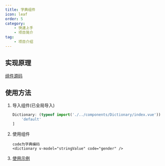 ```yaml
---
title: 字典组件
icon: leaf
order: 5
category:
    - 快速上手
    - 项目简介
tag:
    - 项目介绍
---
```


## 实现原理

[组件源码](https://gitee.com/youlaiorg/vue3-element-admin/blob/master/src/components/Dictionary/index.vue)

## 使用方法

1. 导入组件(已全局导入)
    ```ts
    Dictionary: (typeof import('./../components/Dictionary/index.vue'))[
    	'default'
    ]
    ```
2. 使用组件
    ```vue
    code为字典编码
    <dictionary v-model="stringValue" code="gender" />
    ```
3. [使用示例](https://gitee.com/youlaiorg/vue3-element-admin/blob/master/src/views/demo/dict.vue)
